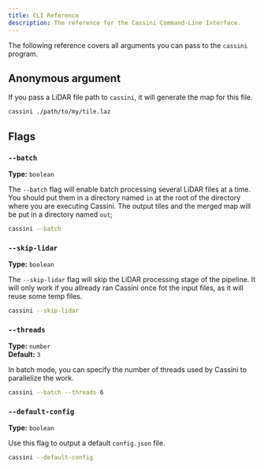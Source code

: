```yaml
---
title: CLI Reference
description: The reference for the Cassini Command-Line Interface.
---
```


The following reference covers all arguments you can pass to the `cassini` program.

## Anonymous argument

If you pass a LiDAR file path to `cassini`, it will generate the map for this file.

```sh
cassini ./path/to/my/tile.laz
```

## Flags

### `--batch`

<p>

**Type:** `boolean`<br />

</p>

The `--batch` flag will enable batch processing several LiDAR files at a time. You should put them in a directory named `in` at the root of the directory where you are executing Cassini. The output tiles and the merged map will be put in a directory named `out`;

```sh
cassini --batch
```

### `--skip-lidar`

<p>

**Type:** `boolean`<br />

</p>

The `--skip-lidar` flag will skip the LiDAR processing stage of the pipeline. It will only work if you allready ran Cassini once fot the input files, as it will reuse some temp files.

```sh
cassini --skip-lidar
```

### `--threads`

<p>

**Type:** `number`<br />
**Default:** `3`

</p>

In batch mode, you can specify the number of threads used by Cassini to parallelize the work.

```sh
cassini --batch --threads 6
```

### `--default-config`

<p>

**Type:** `boolean`<br />

</p>

Use this flag to output a default `config.json` file.

```sh
cassini --default-config
```
